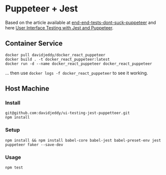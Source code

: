 # Puppeteer + Jest

Based on the article available at [end-end-tests-dont-suck-puppeteer](https://ropig.com/blog/end-end-tests-dont-suck-puppeteer/) and here [User Interface Testing with Jest and Puppeteer](https://www.valentinog.com/blog/ui-testing-jest-puppetteer/).

## Container Service
```
docker pull davidjeddy/docker_react_puppeteer
docker build . -t docker_react_puppeteer:latest
docker run -d --name docker_react_puppeteer docker_react_puppeteer
```

 ... then use `docker logs -f docker_react_puppeteer` to see it working. 

## Host Machine
### Install
```
git@github.com:davidjeddy/ui-testing-jest-puppetteer.git
npm install
```

### Setup
```
npm install && npm install babel-core babel-jest babel-preset-env jest puppeteer faker --save-dev
```

### Usage
```
npm test
```
